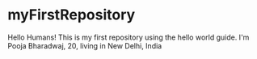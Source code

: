 # myFirstRepository
Hello Humans!
This is my first repository using the hello world guide.
I'm Pooja Bharadwaj, 20, living in New Delhi, India
